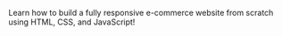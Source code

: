 
Learn how to build a fully responsive e-commerce website from scratch using HTML, CSS, and JavaScript!

 
 
